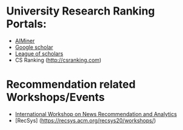 # University Research Ranking Portals:
- [AIMiner](http://www.aminer.cn)
- [Google scholar](http://scholar.google.com)
- [League of scholars](https://www.leagueofscholars.com/)
- CS Ranking (http://csranking.com)

# Recommendation related Workshops/Events 
- [International Workshop on News Recommendation and Analytics](https://www.ntnu.no/wiki/display/inra/)
- [RecSys] (https://recsys.acm.org/recsys20/workshops/)
